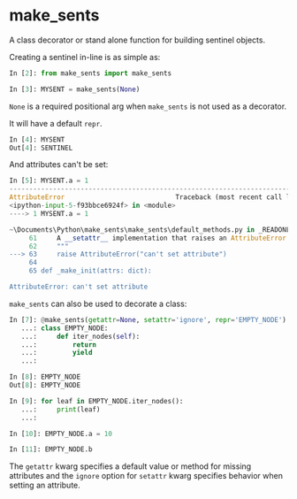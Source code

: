 # make_sents

A class decorator or stand alone function for building sentinel objects.

Creating a sentinel in-line is as simple as:
```py
In [2]: from make_sents import make_sents

In [3]: MYSENT = make_sents(None)
```
`None` is a required positional arg when `make_sents` is not used as a decorator.

It will have a default `repr`.
```py
In [4]: MYSENT
Out[4]: SENTINEL
```

And attributes can't be set:
```py
In [5]: MYSENT.a = 1
---------------------------------------------------------------------------
AttributeError                            Traceback (most recent call last)
<ipython-input-5-f93bbce6924f> in <module>
----> 1 MYSENT.a = 1

~\Documents\Python\make_sents\make_sents\default_methods.py in _READONLY(self, attr, value)
     61     A __setattr__ implementation that raises an AttributeError.
     62     """
---> 63     raise AttributeError("can't set attribute")
     64
     65 def _make_init(attrs: dict):

AttributeError: can't set attribute
```

`make_sents` can also be used to decorate a class:

```py
In [7]: @make_sents(getattr=None, setattr='ignore', repr='EMPTY_NODE')
   ...: class EMPTY_NODE:
   ...:     def iter_nodes(self):
   ...:         return
   ...:         yield
   ...:

In [8]: EMPTY_NODE
Out[8]: EMPTY_NODE

In [9]: for leaf in EMPTY_NODE.iter_nodes():
   ...:     print(leaf)
   ...:

In [10]: EMPTY_NODE.a = 10

In [11]: EMPTY_NODE.b
```
The `getattr` kwarg specifies a default value or method for missing attributes and the `ignore` option for `setattr` kwarg specifies behavior when setting an attribute.
